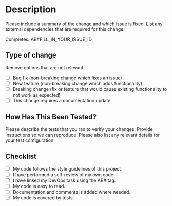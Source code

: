 # Description

Please include a summary of the change and which issue is fixed.
List any external dependencies that are required for this change.

Completes: AB#FILL_IN_YOUR_ISSUE_ID

## Type of change

Remove options that are not relevant.

-   [ ] Bug fix (non-breaking change which fixes an issue)
-   [ ] New feature (non-breaking change which adds functionality)
-   [ ] Breaking change (fix or feature that would cause existing functionality to not work as expected)
-   [ ] This change requires a documentation update

## How Has This Been Tested?

Please describe the tests that you ran to verify your changes. Provide instructions so we can reproduce. Please also list any relevant details for your test configuration

## Checklist

-   [ ] My code follows the style guidelines of this project
-   [ ] I have performed a self-review of my own code.
-   [ ] I have linked my DevOps task using the AB# tag.
-   [ ] My code is easy to read.
-   [ ] Documentation and comments is added where needed.
-   [ ] My code is covered by tests.
